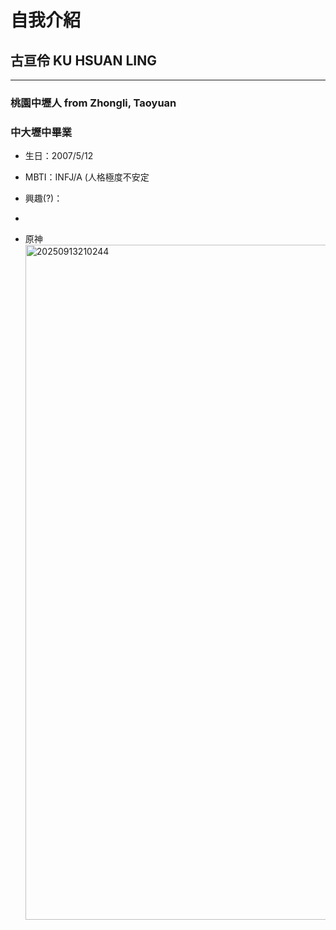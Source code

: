 # 自我介紹
## 古亘伶  KU HSUAN LING
-----
### 桃園中壢人    from Zhongli, Taoyuan
### 中大壢中畢業

* 生日：2007/5/12
* MBTI：INFJ/A (人格極度不安定
* 興趣(?)：
* 

* 原神<img width="1920" height="1080" alt="20250913210244" src="https://github.com/user-attachments/assets/1b9d11b2-6a55-4b84-9a05-5dbe6c4be0b1" />
